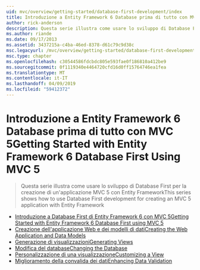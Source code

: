 ```yaml
---
uid: mvc/overview/getting-started/database-first-development/index
title: Introduzione a Entity Framework 6 Database prima di tutto con MVC 5 | Microsoft Docs
author: rick-anderson
description: Questa serie illustra come usare lo sviluppo di Database First per la creazione di un'applicazione MVC 5 con Entity Framework
ms.author: riande
ms.date: 09/17/2013
ms.assetid: 3437215a-c4ba-46ed-8378-d61c79c9d38c
msc.legacyurl: /mvc/overview/getting-started/database-first-development
msc.type: chapter
ms.openlocfilehash: c30544586fdcbdc805e593fae0f186810a412be9
ms.sourcegitcommit: 0f1119340e4464720cfd16d0ff15764746ea1fea
ms.translationtype: MT
ms.contentlocale: it-IT
ms.lasthandoff: 04/09/2019
ms.locfileid: "59412372"
---
```

# <a name="getting-started-with-entity-framework-6-database-first-using-mvc-5"></a><span data-ttu-id="54571-103">Introduzione a Entity Framework 6 Database prima di tutto con MVC 5</span><span class="sxs-lookup"><span data-stu-id="54571-103">Getting Started with Entity Framework 6 Database First Using MVC 5</span></span>

> <span data-ttu-id="54571-104">Questa serie illustra come usare lo sviluppo di Database First per la creazione di un'applicazione MVC 5 con Entity Framework</span><span class="sxs-lookup"><span data-stu-id="54571-104">This series shows how to use Database First development for creating an MVC 5 application with Entity Framework</span></span>


- [<span data-ttu-id="54571-105">Introduzione a Database First di Entity Framework 6 con MVC 5</span><span class="sxs-lookup"><span data-stu-id="54571-105">Getting Started with Entity Framework 6 Database First using MVC 5</span></span>](setting-up-database.md)
- [<span data-ttu-id="54571-106">Creazione dell'applicazione Web e dei modelli di dati</span><span class="sxs-lookup"><span data-stu-id="54571-106">Creating the Web Application and Data Models</span></span>](creating-the-web-application.md)
- [<span data-ttu-id="54571-107">Generazione di visualizzazioni</span><span class="sxs-lookup"><span data-stu-id="54571-107">Generating Views</span></span>](generating-views.md)
- [<span data-ttu-id="54571-108">Modifica del database</span><span class="sxs-lookup"><span data-stu-id="54571-108">Changing the Database</span></span>](changing-the-database.md)
- [<span data-ttu-id="54571-109">Personalizzazione di una visualizzazione</span><span class="sxs-lookup"><span data-stu-id="54571-109">Customizing a View</span></span>](customizing-a-view.md)
- [<span data-ttu-id="54571-110">Miglioramento della convalida dei dati</span><span class="sxs-lookup"><span data-stu-id="54571-110">Enhancing Data Validation</span></span>](enhancing-data-validation.md)
